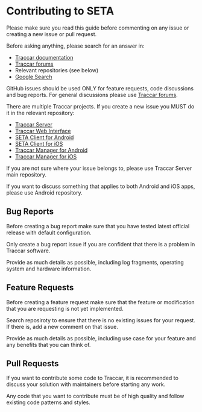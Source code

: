 # Contributing to SETA

Please make sure you read this guide before commenting on any issue or creating a new issue or pull request.

Before asking anything, please search for an answer in:

- [Traccar documentation](https://www.traccar.org/documentation/)
- [Traccar forums](https://www.traccar.org/forums/)
- Relevant repositories (see below)
- [Google Search](https://www.google.com/)

GitHub issues should be used ONLY for feature requests, code discussions and bug reports. For general discussions please use [Traccar forums](https://www.traccar.org/forums/).

There are multiple Traccar projects. If you create a new issue you MUST do it in the relevant repository:

- [Traccar Server](https://github.com/tananaev/traccar/issues)
- [Traccar Web Interface](https://github.com/tananaev/traccar-web/issues)
- [SETA Client for Android](https://github.com/tananaev/traccar-client-android/issues)
- [SETA Client for iOS](https://github.com/tananaev/traccar-client-ios/issues)
- [Traccar Manager for Android](https://github.com/tananaev/traccar-manager-android/issues)
- [Traccar Manager for iOS](https://github.com/tananaev/traccar-manager-ios/issues)

If you are not sure where your issue belongs to, please use Traccar Server main repository.

If you want to discuss something that applies to both Android and iOS apps, please use Android repository.

## Bug Reports

Before creating a bug report make sure that you have tested latest official release with default configuration.

Only create a bug report issue if you are confident that there is a problem in Traccar software.

Provide as much details as possible, including log fragments, operating system and hardware information.

## Feature Requests

Before creating a feature request make sure that the feature or modification that you are requesting is not yet implemented.

Search reposiroty to ensure that there is no existing issues for your request. If there is, add a new comment on that issue.

Provide as much details as possible, including use case for your feature and any benefits that you can think of.

## Pull Requests

If you want to contribute some code to Traccar, it is recommended to discuss your solution with maintainers before starting any work.

Any code that you want to contribute must be of high quality and follow existing code patterns and styles.
